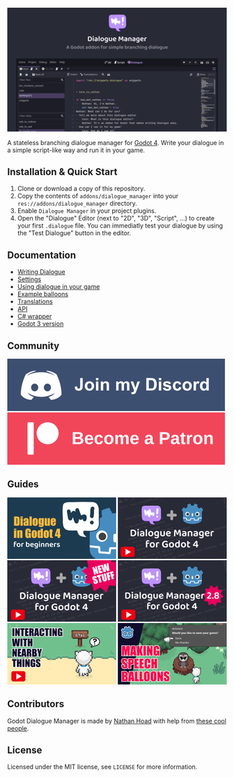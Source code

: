 ![Dialogue Manager for Godot](docs/hero.png)

A stateless branching dialogue manager for [Godot 4](https://godotengine.org/). Write your dialogue in a simple script-like way and run it in your game.

## Installation & Quick Start

1. Clone or download a copy of this repository.
2. Copy the contents of `addons/dialogue_manager` into your `res://addons/dialogue_manager` directory.
3. Enable `Dialogue Manager` in your project plugins.
4. Open the "Dialogue" Editor (next to "2D", "3D", "Script", ...) to create your first `.dialogue` file. You can immediatly test your dialogue by using the "Test Dialogue" button in the editor.

## Documentation

- [Writing Dialogue](docs/Writing_Dialogue.md)
- [Settings](docs/Settings.md)
- [Using dialogue in your game](docs/Using_Dialogue.md)
- [Example balloons](docs/Example_Balloons.md)
- [Translations](docs/Translations.md)
- [API](docs/API.md)
- [C# wrapper](docs/CSharp.md)
- [Godot 3 version](https://github.com/nathanhoad/godot_dialogue_manager/tree/v1.x)

## Community

[![Join my Discord](docs/discord.svg)](https://discord.gg/zwBVQdJchX)
[![Become a Patron](docs/patreon.svg)](https://www.patreon.com/nathanhoad)

## Guides

[![Dialogue in Godot 4 for Beginners](docs/beginners.png)](https://youtu.be/UhPFk8FSbd8)
[![Dialogue Manager for Godot 4](docs/tutorial.png)](https://youtu.be/DL79aS-dT7E)
[![New Stuff in Dialogue Manager for Godot 4](docs/tutorial2.png)](https://youtu.be/Kco9jeGfOtA)
[![More new stuff as at version 2.8](docs/tutorial3.png)](https://youtu.be/10p1gozzJ9E)
[![Interacting with nearby things](docs/interaction-tutorial.png)](https://youtu.be/-rytm4o1ndE)
[![Making speech balloons](docs/speech-balloons.png)](https://youtu.be/hKQ_s5tl4dI)

## Contributors

Godot Dialogue Manager is made by [Nathan Hoad](https://nathanhoad.net) with help from [these cool people](https://github.com/nathanhoad/godot_dialogue_manager/graphs/contributors).

## License

Licensed under the MIT license, see `LICENSE` for more information.
